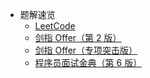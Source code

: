 - 题解速览
    - [LeetCode](/solution/README.md)
    - [剑指 Offer（第 2 版）](/lcof/README.md)
    - [剑指 Offer（专项突击版）](/lcof2/README.md)
    - [程序员面试金典（第 6 版）](/lcci/README.md)
